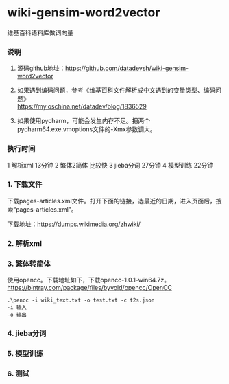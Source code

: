 # wiki-gensim-word2vector
维基百科语料库做词向量

### 说明

1. 源码github地址：https://github.com/datadevsh/wiki-gensim-word2vector

2. 如果遇到编码问题，参考《维基百科文件解析成中文遇到的变量类型、编码问题》      
https://my.oschina.net/datadev/blog/1836529


3. 如果使用pycharm，可能会发生内存不足。把两个pycharm64.exe.vmoptions文件的-Xmx参数调大。

### 执行时间

1 解析xml  		13分钟
2 繁体2简体  	比较快
3 jieba分词 	27分钟
4 模型训练		22分钟	


### 1. 下载文件
下载pages-articles.xml文件。打开下面的链接，选最近的日期，进入页面后，搜索“pages-articles.xml”。

下载地址：https://dumps.wikimedia.org/zhwiki/


### 2. 解析xml


### 3. 繁体转简体
使用opencc。下载地址如下，下载opencc-1.0.1-win64.7z。
https://bintray.com/package/files/byvoid/opencc/OpenCC
```
.\pencc -i wiki_text.txt -o test.txt -c t2s.json
-i 输入
-o 输出
```
### 4. jieba分词    
### 5. 模型训练    
### 6. 测试    

